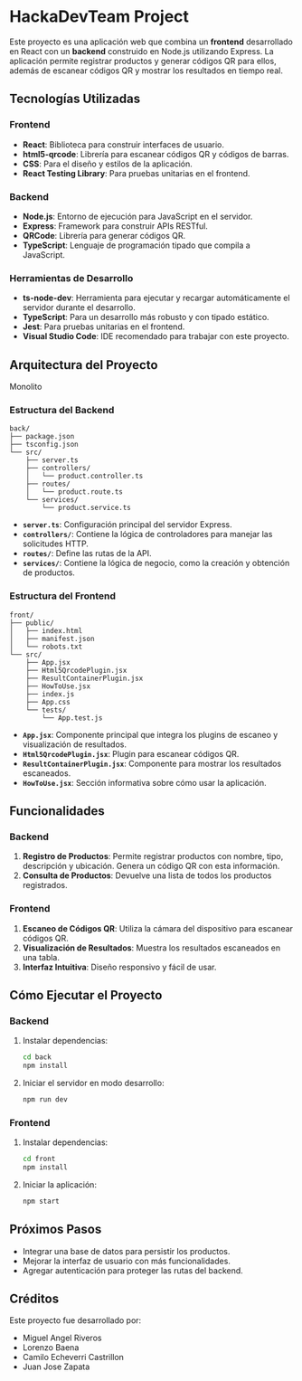 # HackaDevTeam Project

Este proyecto es una aplicación web que combina un **frontend** desarrollado en React con un **backend** construido en Node.js utilizando Express. La aplicación permite registrar productos y generar códigos QR para ellos, además de escanear códigos QR y mostrar los resultados en tiempo real.

## Tecnologías Utilizadas

### Frontend
- **React**: Biblioteca para construir interfaces de usuario.
- **html5-qrcode**: Librería para escanear códigos QR y códigos de barras.
- **CSS**: Para el diseño y estilos de la aplicación.
- **React Testing Library**: Para pruebas unitarias en el frontend.

### Backend
- **Node.js**: Entorno de ejecución para JavaScript en el servidor.
- **Express**: Framework para construir APIs RESTful.
- **QRCode**: Librería para generar códigos QR.
- **TypeScript**: Lenguaje de programación tipado que compila a JavaScript.

### Herramientas de Desarrollo
- **ts-node-dev**: Herramienta para ejecutar y recargar automáticamente el servidor durante el desarrollo.
- **TypeScript**: Para un desarrollo más robusto y con tipado estático.
- **Jest**: Para pruebas unitarias en el frontend.
- **Visual Studio Code**: IDE recomendado para trabajar con este proyecto.

## Arquitectura del Proyecto
Monolito

### Estructura del Backend
```
back/
├── package.json
├── tsconfig.json
└── src/
    ├── server.ts
    ├── controllers/
    │   └── product.controller.ts
    ├── routes/
    │   └── product.route.ts
    └── services/
        └── product.service.ts
```

- **`server.ts`**: Configuración principal del servidor Express.
- **`controllers/`**: Contiene la lógica de controladores para manejar las solicitudes HTTP.
- **`routes/`**: Define las rutas de la API.
- **`services/`**: Contiene la lógica de negocio, como la creación y obtención de productos.

### Estructura del Frontend
```
front/
├── public/
│   ├── index.html
│   ├── manifest.json
│   └── robots.txt
└── src/
    ├── App.jsx
    ├── Html5QrcodePlugin.jsx
    ├── ResultContainerPlugin.jsx
    ├── HowToUse.jsx
    ├── index.js
    ├── App.css
    └── tests/
        └── App.test.js
```

- **`App.jsx`**: Componente principal que integra los plugins de escaneo y visualización de resultados.
- **`Html5QrcodePlugin.jsx`**: Plugin para escanear códigos QR.
- **`ResultContainerPlugin.jsx`**: Componente para mostrar los resultados escaneados.
- **`HowToUse.jsx`**: Sección informativa sobre cómo usar la aplicación.

## Funcionalidades

### Backend
1. **Registro de Productos**: Permite registrar productos con nombre, tipo, descripción y ubicación. Genera un código QR con esta información.
2. **Consulta de Productos**: Devuelve una lista de todos los productos registrados.

### Frontend
1. **Escaneo de Códigos QR**: Utiliza la cámara del dispositivo para escanear códigos QR.
2. **Visualización de Resultados**: Muestra los resultados escaneados en una tabla.
3. **Interfaz Intuitiva**: Diseño responsivo y fácil de usar.

## Cómo Ejecutar el Proyecto

### Backend
1. Instalar dependencias:
   ```bash
   cd back
   npm install
   ```
2. Iniciar el servidor en modo desarrollo:
   ```bash
   npm run dev
   ```

### Frontend
1. Instalar dependencias:
   ```bash
   cd front
   npm install
   ```
2. Iniciar la aplicación:
   ```bash
   npm start
   ```

## Próximos Pasos
- Integrar una base de datos para persistir los productos.
- Mejorar la interfaz de usuario con más funcionalidades.
- Agregar autenticación para proteger las rutas del backend.

## Créditos
Este proyecto fue desarrollado por:
- Miguel Angel Riveros
- Lorenzo Baena
- Camilo Echeverri Castrillon
- Juan Jose Zapata